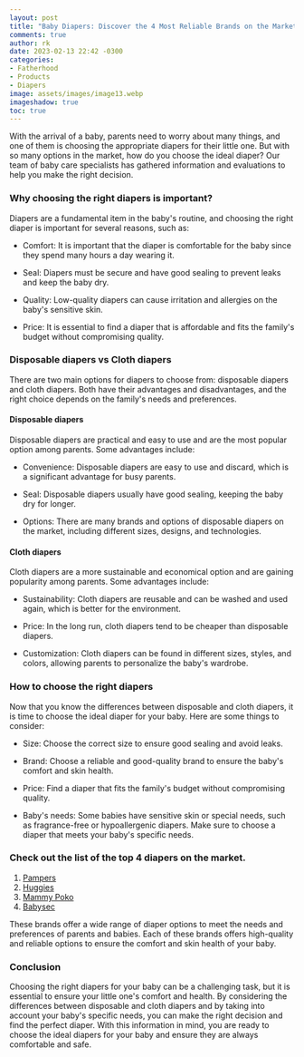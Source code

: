 ```yaml
---
layout: post
title: "Baby Diapers: Discover the 4 Most Reliable Brands on the Market"
comments: true
author: rk
date: 2023-02-13 22:42 -0300
categories:
- Fatherhood
- Products
- Diapers
image: assets/images/image13.webp
imageshadow: true
toc: true
---
```


With the arrival of a baby, parents need to worry about many things, and one of them is choosing the appropriate diapers for their little one. But with so many options in the market, how do you choose the ideal diaper? Our team of baby care specialists has gathered information and evaluations to help you make the right decision.

### Why choosing the right diapers is important?

Diapers are a fundamental item in the baby's routine, and choosing the right diaper is important for several reasons, such as:

* Comfort: It is important that the diaper is comfortable for the baby since they spend many hours a day wearing it.

* Seal: Diapers must be secure and have good sealing to prevent leaks and keep the baby dry.

* Quality: Low-quality diapers can cause irritation and allergies on the baby's sensitive skin.

* Price: It is essential to find a diaper that is affordable and fits the family's budget without compromising quality.

### Disposable diapers vs Cloth diapers

There are two main options for diapers to choose from: disposable diapers and cloth diapers. Both have their advantages and disadvantages, and the right choice depends on the family's needs and preferences.

#### Disposable diapers

Disposable diapers are practical and easy to use and are the most popular option among parents. Some advantages include:

* Convenience: Disposable diapers are easy to use and discard, which is a significant advantage for busy parents.

* Seal: Disposable diapers usually have good sealing, keeping the baby dry for longer.

* Options: There are many brands and options of disposable diapers on the market, including different sizes, designs, and technologies.

#### Cloth diapers

Cloth diapers are a more sustainable and economical option and are gaining popularity among parents. Some advantages include:

* Sustainability: Cloth diapers are reusable and can be washed and used again, which is better for the environment.

* Price: In the long run, cloth diapers tend to be cheaper than disposable diapers.

* Customization: Cloth diapers can be found in different sizes, styles, and colors, allowing parents to personalize the baby's wardrobe.

### How to choose the right diapers

Now that you know the differences between disposable and cloth diapers, it is time to choose the ideal diaper for your baby. Here are some things to consider:

* Size: Choose the correct size to ensure good sealing and avoid leaks.

* Brand: Choose a reliable and good-quality brand to ensure the baby's comfort and skin health.

* Price: Find a diaper that fits the family's budget without compromising quality.

* Baby's needs: Some babies have sensitive skin or special needs, such as fragrance-free or hypoallergenic diapers. Make sure to choose a diaper that meets your baby's specific needs.

### Check out the list of the top 4 diapers on the market.

1. [Pampers](https://amzn.to/3HXKv6L)
1. [Huggies](https://amzn.to/3HQRyxS)
1. [Mammy Poko](https://amzn.to/3jSbiJC)
1. [Babysec](https://amzn.to/3K1RGNN)

These brands offer a wide range of diaper options to meet the needs and preferences of parents and babies. Each of these brands offers high-quality and reliable options to ensure the comfort and skin health of your baby.

### Conclusion

Choosing the right diapers for your baby can be a challenging task, but it is essential to ensure your little one's comfort and health. By considering the differences between disposable and cloth diapers and by taking into account your baby's specific needs, you can make the right decision and find the perfect diaper. With this information in mind, you are ready to choose the ideal diapers for your baby and ensure they are always comfortable and safe.